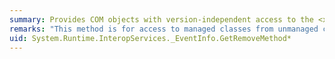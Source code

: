 ```yaml
---
summary: Provides COM objects with version-independent access to the <xref href="System.Reflection.EventInfo.GetRemoveMethod*"></xref> method.
remarks: "This method is for access to managed classes from unmanaged code and should not be called from managed code.  \n  \n The <xref:System.Reflection.EventInfo.GetRemoveMethod%2A> method returns the method used to remove an event-handler delegate from the event source."
uid: System.Runtime.InteropServices._EventInfo.GetRemoveMethod*
---
```

